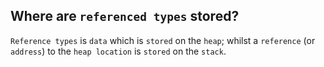 Where are `referenced types` stored?
---
`Reference types` is `data` which is `stored` on the `heap`; whilst a `reference` (or `address`) to the `heap location` is `stored` on the `stack`.